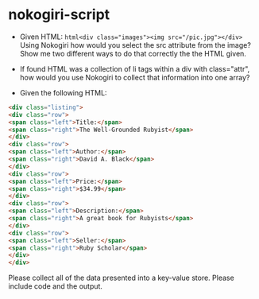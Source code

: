# nokogiri-script

* Given HTML: 
```html<div class="images"><img src="/pic.jpg"></div>``` 
Using Nokogiri how would you select the src attribute from the image? Show me two different ways to do that correctly the the HTML given.

* If found HTML was a collection of li tags within a div with class="attr", how would you use Nokogiri to collect that information into one array?

* Given the following HTML:

```html
<div class="listing">
<div class="row">
<span class="left">Title:</span>
<span class="right">The Well-Grounded Rubyist</span>
</div>
<div class="row">
<span class="left">Author:</span>
<span class="right">David A. Black</span>
</div>
<div class="row">
<span class="left">Price:</span>
<span class="right">$34.99</span>
</div>
<div class="row">
<span class="left">Description:</span>
<span class="right">A great book for Rubyists</span>
</div>
<div class="row">
<span class="left">Seller:</span>
<span class="right">Ruby Scholar</span>
</div>
</div>
```

Please collect all of the data presented into a key-value store. Please include code and the output.
